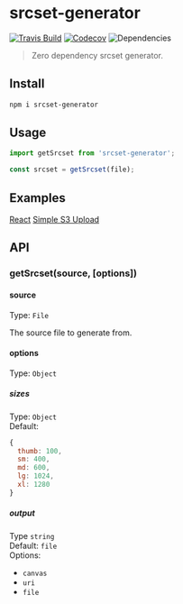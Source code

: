 # srcset-generator

[![Travis Build](https://img.shields.io/travis/redhair/srcset-generator)](https://travis-ci.org/redhair/srcset-generator)
[![Codecov](https://img.shields.io/codecov/c/github/redhair/srcset-generator)](https://codecov.io/gh/redhair/srcset-generator)
![Dependencies](https://img.shields.io/david/redhair/srcset-generator)

> Zero dependency srcset generator.

## Install

```bash
npm i srcset-generator
```

## Usage

```js
import getSrcset from 'srcset-generator';

const srcset = getSrcset(file);
```

## Examples

[React](https://codesandbox.io/s/srcset-generator-h25p9)
[Simple S3 Upload](https://codesandbox.io/s/srcset-generator-s3-example-8y4tu)

## API

### getSrcset(source, [options])

#### source

Type: `File`

The source file to generate from.

#### options

Type: `Object`

##### sizes

Type: `Object`<br>
Default:

```js
{
  thumb: 100,
  sm: 400,
  md: 600,
  lg: 1024,
  xl: 1280
}
```

##### output

Type `string`<br>
Default: `file`<br>
Options:

- `canvas`
- `uri`
- `file`
